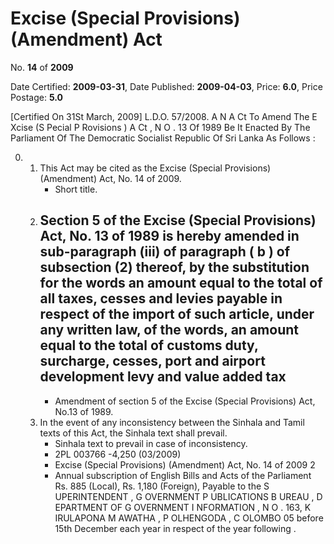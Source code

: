 # Excise (Special Provisions) (Amendment) Act

No. **14** of **2009**

Date Certified: **2009-03-31**, Date Published: **2009-04-03**, Price: **6.0**, Price Postage: **5.0**

[Certified On 31St March, 2009]
L.D.O. 57/2008.
A N  A Ct   To   Amend   The   E Xcise  (S Pecial  P Rovisions ) A Ct , N O . 13  Of  1989
Be It Enacted By The Parliament Of The Democratic Socialist Republic Of Sri Lanka As Follows :

0. 
    1. This Act may be cited as the Excise (Special Provisions) (Amendment) Act, No. 14 of 2009.
        - Short title.
    2. Section 5 of the Excise (Special Provisions) Act, No. 13 of 1989 is hereby amended in sub-paragraph (iii) of paragraph ( b ) of subsection (2) thereof, by the substitution for the words an amount equal to the total of all taxes, cesses and levies payable in respect of the import of such article, under any written law, of the words, an amount equal to the total of customs duty, surcharge, cesses, port and airport development levy and value added tax
        - 
        - Amendment of section 5 of  the Excise (Special Provisions) Act, No.13 of 1989.
    3. In the event of any inconsistency between the Sinhala and Tamil texts of this Act, the Sinhala text shall prevail.
        - Sinhala text to prevail in case of inconsistency.
        - 2PL 003766 -4,250 (03/2009)
        - Excise (Special Provisions)  (Amendment) Act, No. 14 of 2009 2
        - Annual subscription of English Bills and Acts of the Parliament Rs. 885 (Local), Rs. 1,180 (Foreign), Payable to the S UPERINTENDENT , G OVERNMENT  P UBLICATIONS  B UREAU , D EPARTMENT   OF G OVERNMENT  I NFORMATION , N O . 163, K IRULAPONA  M AWATHA , P OLHENGODA , C OLOMBO  05 before 15th December each year in respect of the year following .